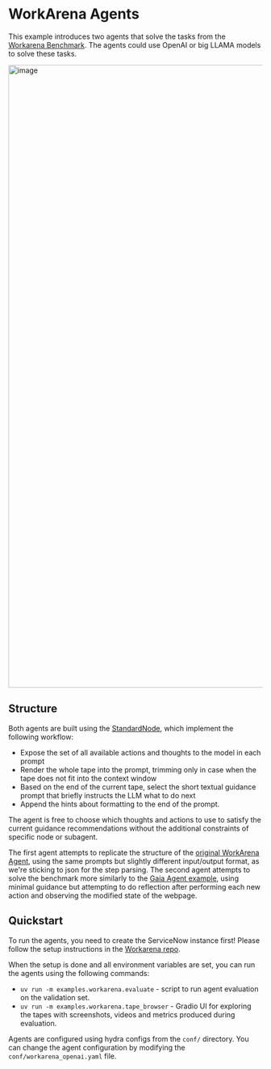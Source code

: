 
# WorkArena Agents

This example introduces two agents that solve the tasks from the [Workarena Benchmark](https://github.com/ServiceNow/WorkArena).
The agents could use OpenAI or big LLAMA models to solve these tasks.

<img width="1233" alt="image" src="https://github.com/user-attachments/assets/9e4bc7e5-5547-41cb-aa5f-374c72669da2">

## Structure

Both agents are built using the [StandardNode](../../tapeagents/nodes.py), which implement the following workflow:

- Expose the set of all available actions and thoughts to the model in each prompt
- Render the whole tape into the prompt, trimming only in case when the tape does not fit into the context window
- Based on the end of the current tape, select the short textual guidance prompt that briefly instructs the LLM what to do next
- Append the hints about formatting to the end of the prompt.

The agent is free to choose which thoughts and actions to use to satisfy the current guidance recommendations without the additional constraints of specific node or subagent.

The first agent attempts to replicate the structure of the [original WorkArena Agent](https://github.com/ServiceNow/AgentLab/tree/main/src/agentlab/agents), using the same prompts but slightly different input/output format, as we're sticking to json for the step parsing.
The second agent attempts to solve the benchmark more similarly to the [Gaia Agent example](../gaia_agent), using minimal guidance but attempting to do reflection after performing each new action and observing the modified state of the webpage.

## Quickstart

To run the agents, you need to create the ServiceNow instance first! Please follow the setup instructions in the [Workarena repo](https://github.com/ServiceNow/WorkArena?tab=readme-ov-file#getting-started).  

When the setup is done and all environment variables are set, you can run the agents using the following commands:

- `uv run -m examples.workarena.evaluate` - script to run agent evaluation on the validation set.
- `uv run -m examples.workarena.tape_browser` - Gradio UI for exploring the tapes with screenshots, videos and metrics produced during evaluation.

Agents are configured using hydra configs from the `conf/` directory. You can change the agent configuration by modifying the `conf/workarena_openai.yaml` file.
